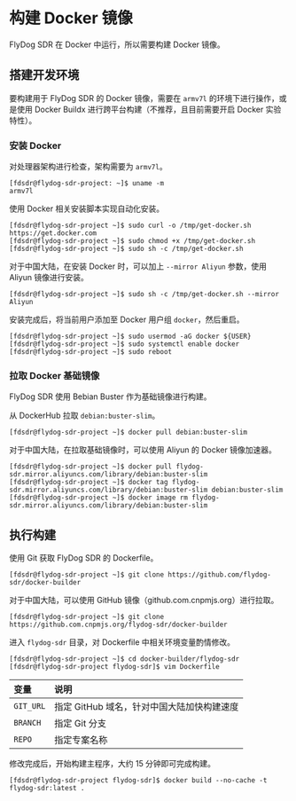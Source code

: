 # 构建 Docker 镜像

FlyDog SDR 在 Docker 中运行，所以需要构建 Docker 镜像。

## 搭建开发环境

要构建用于 FlyDog SDR 的 Docker 镜像，需要在 `armv7l` 的环境下进行操作，或是使用 Docker Buildx 进行跨平台构建（不推荐，且目前需要开启 Docker 实验特性）。

### 安装 Docker

对处理器架构进行检查，架构需要为 `armv7l`。

```
[fdsdr@flydog-sdr-project: ~]$ uname -m
armv7l
```

使用 Docker 相关安装脚本实现自动化安装。

```
[fdsdr@flydog-sdr-project ~]$ sudo curl -o /tmp/get-docker.sh https://get.docker.com
[fdsdr@flydog-sdr-project ~]$ sudo chmod +x /tmp/get-docker.sh
[fdsdr@flydog-sdr-project ~]$ sudo sh -c /tmp/get-docker.sh
```

对于中国大陆，在安装 Docker 时，可以加上 `--mirror Aliyun` 参数，使用 Aliyun 镜像进行安装。

```
[fdsdr@flydog-sdr-project ~]$ sudo sh -c /tmp/get-docker.sh --mirror Aliyun
```

安装完成后，将当前用户添加至 Docker 用户组 `docker`，然后重启。

```
[fdsdr@flydog-sdr-project ~]$ sudo usermod -aG docker ${USER}
[fdsdr@flydog-sdr-project ~]$ sudo systemctl enable docker
[fdsdr@flydog-sdr-project ~]$ sudo reboot
```

### 拉取 Docker 基础镜像

FlyDog SDR 使用 Bebian Buster 作为基础镜像进行构建。

从 DockerHub 拉取 `debian:buster-slim`。

```
[fdsdr@flydog-sdr-project ~]$ docker pull debian:buster-slim
```

对于中国大陆，在拉取基础镜像时，可以使用 Aliyun 的 Docker 镜像加速器。

```
[fdsdr@flydog-sdr-project ~]$ docker pull flydog-sdr.mirror.aliyuncs.com/library/debian:buster-slim
[fdsdr@flydog-sdr-project ~]$ docker tag flydog-sdr.mirror.aliyuncs.com/library/debian:buster-slim debian:buster-slim
[fdsdr@flydog-sdr-project ~]$ docker image rm flydog-sdr.mirror.aliyuncs.com/library/debian:buster-slim
```

## 执行构建

使用 Git 获取 FlyDog SDR 的 Dockerfile。

```
[fdsdr@flydog-sdr-project ~]$ git clone https://github.com/flydog-sdr/docker-builder
```

对于中国大陆，可以使用 GitHub 镜像（github.com.cnpmjs.org）进行拉取。

```
[fdsdr@flydog-sdr-project ~]$ git clone https://github.com.cnpmjs.org/flydog-sdr/docker-builder
```

进入 `flydog-sdr` 目录，对 Dockerfile 中相关环境变量酌情修改。

```
[fdsdr@flydog-sdr-project ~]$ cd docker-builder/flydog-sdr
[fdsdr@flydog-sdr-project flydog-sdr]$ vim Dockerfile
```

| 变量 | 说明 |
| :--- | :--- |
| `GIT_URL` | 指定 GitHub 域名，针对中国大陆加快构建速度 |
| `BRANCH` | 指定 Git 分支 |
| `REPO` | 指定专案名称 |

修改完成后，开始构建主程序，大约 15 分钟即可完成构建。

```
[fdsdr@flydog-sdr-project flydog-sdr]$ docker build --no-cache -t flydog-sdr:latest .
```

